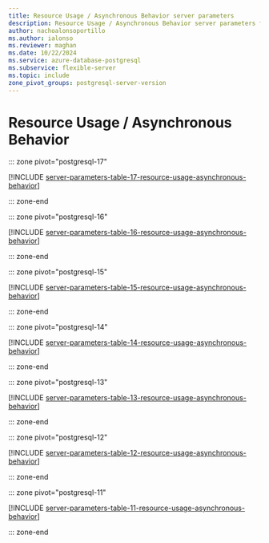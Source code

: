 ```yaml
---
title: Resource Usage / Asynchronous Behavior server parameters
description: Resource Usage / Asynchronous Behavior server parameters for Azure Database for PostgreSQL - Flexible Server.
author: nachoalonsoportillo
ms.author: ialonso
ms.reviewer: maghan
ms.date: 10/22/2024
ms.service: azure-database-postgresql
ms.subservice: flexible-server
ms.topic: include
zone_pivot_groups: postgresql-server-version
---
```

# Resource Usage / Asynchronous Behavior


::: zone pivot="postgresql-17"

[!INCLUDE [server-parameters-table-17-resource-usage-asynchronous-behavior](./includes/server-parameters-table-17-resource-usage-asynchronous-behavior.md)]

::: zone-end


::: zone pivot="postgresql-16"

[!INCLUDE [server-parameters-table-16-resource-usage-asynchronous-behavior](./includes/server-parameters-table-16-resource-usage-asynchronous-behavior.md)]

::: zone-end


::: zone pivot="postgresql-15"

[!INCLUDE [server-parameters-table-15-resource-usage-asynchronous-behavior](./includes/server-parameters-table-15-resource-usage-asynchronous-behavior.md)]

::: zone-end


::: zone pivot="postgresql-14"

[!INCLUDE [server-parameters-table-14-resource-usage-asynchronous-behavior](./includes/server-parameters-table-14-resource-usage-asynchronous-behavior.md)]

::: zone-end


::: zone pivot="postgresql-13"

[!INCLUDE [server-parameters-table-13-resource-usage-asynchronous-behavior](./includes/server-parameters-table-13-resource-usage-asynchronous-behavior.md)]

::: zone-end


::: zone pivot="postgresql-12"

[!INCLUDE [server-parameters-table-12-resource-usage-asynchronous-behavior](./includes/server-parameters-table-12-resource-usage-asynchronous-behavior.md)]

::: zone-end


::: zone pivot="postgresql-11"

[!INCLUDE [server-parameters-table-11-resource-usage-asynchronous-behavior](./includes/server-parameters-table-11-resource-usage-asynchronous-behavior.md)]

::: zone-end


